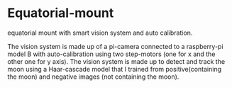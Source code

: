 # Equatorial-mount
equatorial mount with smart vision system and auto calibration.  

The vision system is made up of a pi-camera connected to a raspberry-pi model B with auto-calibration using two step-motors (one for x and the other one for y axis). 
The vision system is made up to detect and track the moon using a Haar-cascade model that I trained from positive(containing the moon) and negative images (not containing the moon).


